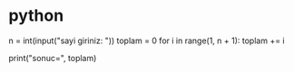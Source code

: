 # python
n = int(input("sayi giriniz: "))
toplam = 0
for i in range(1, n + 1):
    toplam += i

print("sonuc=", toplam)
